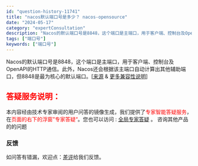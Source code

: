 ```yaml
---
id: "question-history-11741"
title: "nacos默认端口号是多少？ nacos-opensource"
date: "2024-05-17"
category: "expertConsultation"
description: "Nacos的默认端口号是8848，这个端口是主端口，用于客户端、控制台及OpenAPI的HTTP通信。此外，Nacos还会根据该主端口自动计算出其他辅助端口，但8848是最为核心的默认端口。[[来源](https://nacos.io/docs/latest/guide/admin/cluster-"
tags: ["端口号"]
keywords: ["端口号"]
---
```


Nacos的默认端口号是8848，这个端口是主端口，用于客户端、控制台及OpenAPI的HTTP通信。此外，Nacos还会根据该主端口自动计算出其他辅助端口，但8848是最为核心的默认端口。[[来源](https://nacos.io/docs/latest/guide/admin/cluster-mode-quick-start/) & [更多兼容性说明](https://nacos.io/docs/latest/upgrading/200-compatibility/)]
## <font color="#FF0000">答疑服务说明：</font> 

本内容经由技术专家审阅的用户问答的镜像生成，我们提供了<font color="#FF0000">专家智能答疑服务</font>，在<font color="#FF0000">页面的右下的浮窗”专家答疑“</font>。您也可以访问 : [全局专家答疑](https://opensource.alibaba.com/chatBot) 。 咨询其他产品的的问题

### 反馈
如问答有错漏，欢迎点：[差评](https://ai.nacos.io/user/feedbackByEnhancerGradePOJOID?enhancerGradePOJOId=13778)给我们反馈。
